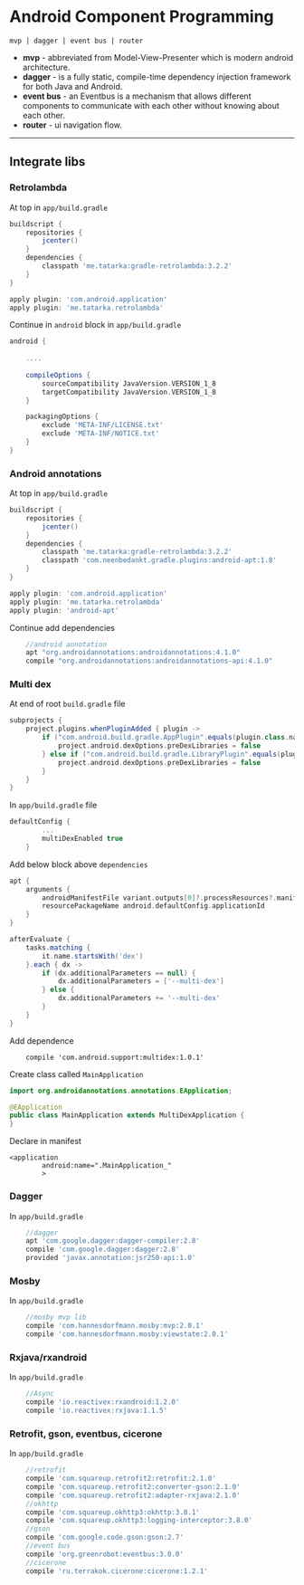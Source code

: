 # Android Component Programming

`mvp | dagger | event bus | router`

- **mvp** - abbreviated from Model-View-Presenter which is modern android architecture.
- **dagger** -  is a fully static, compile-time dependency injection framework for both Java and Android.
- **event bus** - an Eventbus is a mechanism that allows different components to communicate with each other without knowing about each other.
- **router** - ui navigation flow.

----------


## Integrate libs

### Retrolambda
At top in `app/build.gradle`
```gradle
buildscript {
    repositories {
        jcenter()
    }
    dependencies {
        classpath 'me.tatarka:gradle-retrolambda:3.2.2'
    }
}

apply plugin: 'com.android.application'
apply plugin: 'me.tatarka.retrolambda'
```
Continue in `android` block in `app/build.gradle`
```gradle
android {
	
	....
	
    compileOptions {
        sourceCompatibility JavaVersion.VERSION_1_8
        targetCompatibility JavaVersion.VERSION_1_8
    }

    packagingOptions {
        exclude 'META-INF/LICENSE.txt'
        exclude 'META-INF/NOTICE.txt'
    }
}
```

### Android annotations
At top in `app/build.gradle`
```gradle
buildscript {
    repositories {
        jcenter()
    }
    dependencies {
        classpath 'me.tatarka:gradle-retrolambda:3.2.2'
        classpath 'com.neenbedankt.gradle.plugins:android-apt:1.8'
    }
}

apply plugin: 'com.android.application'
apply plugin: 'me.tatarka.retrolambda'
apply plugin: 'android-apt'
```

Continue add dependencies
```gradle
    //android annotation
    apt "org.androidannotations:androidannotations:4.1.0"
    compile "org.androidannotations:androidannotations-api:4.1.0"
```

### Multi dex
At end of root `build.gradle` file
```gradle
subprojects {
    project.plugins.whenPluginAdded { plugin ->
        if ("com.android.build.gradle.AppPlugin".equals(plugin.class.name)) {
            project.android.dexOptions.preDexLibraries = false
        } else if ("com.android.build.gradle.LibraryPlugin".equals(plugin.class.name)) {
            project.android.dexOptions.preDexLibraries = false
        }
    }
}
```
In `app/build.gradle` file
```gradle
defaultConfig {
        ...
        multiDexEnabled true
    }
```

Add below block above `dependencies`
```gradle
apt {
    arguments {
        androidManifestFile variant.outputs[0]?.processResources?.manifestFile
        resourcePackageName android.defaultConfig.applicationId
    }
}

afterEvaluate {
    tasks.matching {
        it.name.startsWith('dex')
    }.each { dx ->
        if (dx.additionalParameters == null) {
            dx.additionalParameters = ['--multi-dex']
        } else {
            dx.additionalParameters += '--multi-dex'
        }
    }
}
```

Add dependence
```
    compile 'com.android.support:multidex:1.0.1'
```
Create class called `MainApplication`
```java
import org.androidannotations.annotations.EApplication;

@EApplication
public class MainApplication extends MultiDexApplication {
}
```

Declare in manifest
```
<application
        android:name=".MainApplication_"
        >
```

### Dagger
In `app/build.gradle`
```gradle
    //dagger
    apt 'com.google.dagger:dagger-compiler:2.8'
    compile 'com.google.dagger:dagger:2.8'
    provided 'javax.annotation:jsr250-api:1.0'
```

### Mosby
In `app/build.gradle`
```gradle
    //mosby mvp lib
    compile 'com.hannesdorfmann.mosby:mvp:2.0.1'
    compile 'com.hannesdorfmann.mosby:viewstate:2.0.1'
```
### Rxjava/rxandroid
In `app/build.gradle`
```gradle
    //Async
    compile 'io.reactivex:rxandroid:1.2.0'
    compile 'io.reactivex:rxjava:1.1.5'
```
### Retrofit, gson, eventbus, cicerone
In `app/build.gradle`
```gradle
    //retrofit
    compile 'com.squareup.retrofit2:retrofit:2.1.0'
    compile 'com.squareup.retrofit2:converter-gson:2.1.0'
    compile 'com.squareup.retrofit2:adapter-rxjava:2.1.0'
    //okhttp
    compile 'com.squareup.okhttp3:okhttp:3.8.1'
    compile 'com.squareup.okhttp3:logging-interceptor:3.8.0'
    //gson
    compile 'com.google.code.gson:gson:2.7'
    //event bus
    compile 'org.greenrobot:eventbus:3.0.0'
    //cicerone
    compile 'ru.terrakok.cicerone:cicerone:1.2.1'
```
